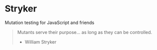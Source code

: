 # Stryker
Mutation testing for JavaScript and friends

> Mutants serve their purpose... as long as they can be controlled.
> - William Stryker

<!-- .element class="fragment" data-fragment-index="0" -->
